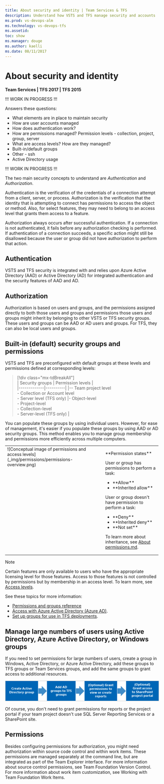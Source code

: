 ```yaml
---
title: About security and identity | Team Services & TFS
description: Understand how VSTS and TFS manage security and accounts 
ms.prod: vs-devops-alm
ms.technology: vs-devops-tfs
ms.assetid: 
toc: show
ms.manager: douge
ms.author: kaelli
ms.date: 08/11/2017
---
```


# About security and identity  

**Team Services | TFS 2017 | TFS 2015** 

<!--- TO BE COMPLETED   --> 

!!! WORK IN PROGRESS !!! 

Answers these questions:  
- What elements are in place to maintain security  
- How are user accounts managed  
- How does authentication work? 
- How are permissions managed? Permission levels - collection, project, group, server   
- What are access levels? How are they managed? 
- Built-in/default groups 
- Other - ssh  
- Active Directory usage  

!!! WORK IN PROGRESS !!! 

The two main security concepts to understand are *Authentication* and *Authorization*. 

Authentication is the verification of the credentials of a connection attempt from a client, server, or process. Authorization is the verification that the identity that is attempting to connect has permissions to access the object or method. Also, for select features, they may need to belong to an access level that grants them access to a feature. 

Authorization always occurs after successful authentication. If a connection is not authenticated, it fails before any authorization checking is performed. If authentication of a connection succeeds, a specific action might still be disallowed because the user or group did not have authorization to perform that action.  

## Authentication

VSTS and TFS security is integrated with and relies upon Azure Active Directory (AAD) or Active Directory (AD) for integrated authentication and the security features of AAD and AD.  

## Authorization

Authorization is based on users and groups, and the permissions assigned directly to both those users and groups and permissions those users and groups might inherit by belonging to other VSTS or TFS security groups. These users and groups can be AAD or AD users and groups. For TFS, they can also be local users and groups.

## Built-in (default) security groups and permissions  

VSTS and TFS are preconfigured with default groups at these levels and permissions defined at corresponding levels: 

> [!div class="mx-tdBreakAll"]  
> | Security groups | Permission levels |  
> |-------------|----------| 
> |-- Team project level<br/>- Collection or Account level<br/>- Server level (TFS only) |- Object-level<br/>- Project-level<br/>- Collection-level<br/>- Server-level (TFS only) |

You can populate these groups by using individual users. However, for ease of management, it's easier if you populate these groups by using AAD or AD security groups. This method enables you to manage group membership and permissions more efficiently across multiple computers.

<table valign="top">
<tr valign="top">
<td>![Conceptual image of permissions and access levels](_img/permissions/permissions-overview.png) </td>
<td><p>**Permission states**</p>
<p>User or group has permissions to perform a task:</p>
<ul>
<li>**Allow**</li>
<li>**Inherited allow**</li>
</ul>
<p>User or group doesn't have permission to perform a task:</p>
<ul>
<li>**Deny**</li>
<li>**Inherited deny**</li>
<li>**Not set**</li>
</ul>

To learn more about inheritance, see [About permissions.md](about-permissions.md#inheritance).
</td>
</tr>
</table>

> [!NOTE]  
> Certain features are only available to users who have the appropriate licensing level for those features. Access to those features is not controlled by permissions
but by membership in an access level. To learn more, see [Access levels](access-levels.md). 

See these topics for more information: 
- [Permissions and groups reference](permissions.md)
- [Access with Azure Active Directory (Azure AD)](../accounts/add-users-to-aad.md). 
- [Set up groups for use in TFS deployments](../tfs-server/admin/setup-ad-groups.md).


## Manage large numbers of users using Active Directory, Azure Active Directory, or Windows groups

If you need to set permissions for large numbers of users,
create a group in Windows, Active Directory, or Azure Active Directory,
add these groups to TFS groups or Team Services groups,
and add the same groups to grant access to additional resources.

<img src="_img/permissions/grant-permissions.png" style="border: 1px solid #CCCCCC" />

Of course, you don't need to grant permissions for reports or the project portal
if your team project doesn't use SQL Server Reporting Services or a SharePoint site.

## Permissions 

Besides configuring permissions for authorization, you might need authorization within source code control and within work items. These permissions are managed separately at the command line, but are integrated as part of the Team Explorer interface. For more information about source control permissions, see Team Foundation Version Control. For more information about work item customization, see Working with Team Foundation Work Items.

<!--- 
VSTS and TFS security concepts fall into three general categories: topology, authentication, and authorization. Topology includes where and how Team Foundation servers are deployed, the network traffic that passes between Team Foundation Server and Team Foundation clients, and the services that must run on Team Foundation Server. Authentication includes the determination of the validity of Team Foundation Server users, groups, and services. Authorization includes the determination of whether valid Team Foundation Server users, groups, and services have the appropriate permissions to perform actions. Also, you must consider Team Foundation Server dependencies on other components and services in order to optimize the security of Team Foundation Server in the network.
When you consider Team Foundation Server security, you must understand the difference between authentication and authorization.


 > [!NOTE] 
 > Permissions are different than access levels.
 > Access levels control what features are visible to users in the web portal,
 > and are dependent on user licenses; permissions control a user's ability to use features across TFS.
 > If you're just trying to give someone access to a team room or to Agile portfolio management
 > and test case management features,
 > you'll want to [change access levels](change-access-levels.md), not permissions.



## Authentication methods, integrating with other services and apps 

With VSTS and TFS, other applications and services can integrate with VSTS and TFS services and resources. To access your account without asking for user credentials multiple times, apps can use these authentication methods:

*	[OAuth](/vsts/integrate/get-started/Authentication/oauth) 
to generate tokens for accessing [REST APIs for Team Services and Team Foundation Server](/vsts/integrate/get-started/rest/basics). 
The [Accounts](/vsts/integrate/api/shared/accounts) 
and [Profiles](/vsts/integrate/api/shared/profiles) 
APIs support only OAuth.

*	[Alternate credentials](../git/auth-overview.md#alternate-credentials) 
as a single set of credentials across all tools that don't have 
plug-in, extension, or native support. For example, 
you can use basic authentication to access 
[REST APIs for Team Services and TFS](../integrate/get-started/rest/basics.md), 
but you must turn on alternate credentials.

*	[SSH authentication](../git/use-ssh-keys-to-authenticate.md) 
to generate encryption keys when you use Linux, Mac, 
or Windows running [Git for Windows](http://www.git-scm.com/download/win) 
and can't use 
[Git credential managers](../git/set-up-credential-managers.md) 
or [personal access tokens](../accounts/use-personal-access-tokens-to-authenticate.md) 
for HTTPS authentication.

*	[Personal access tokens](../accounts/use-personal-access-tokens-to-authenticate.md) 
to generate tokens for: 

	*	Accessing specific resources or activities, like builds or work items
	*	Clients like Xcode and Nuget that require usernames and passwords 
		as basic credentials and don't support Microsoft account 
		and Azure Active Directory features like multi-factor authentication 
	*	Accessing [REST APIs for Team Services and TFS](../integrate/get-started/rest/basics.md)

By default, your account or collection allows access for all authentication methods. 
You can limit access, but you must specifically restrict access for each method. 
When you deny access to an authentication method, 
no app can use that method to access your account. 
Any app that previously had access will get an 
authentication error and can't access your account.

> To remove access for personal access tokens, 
> you must [revoke them](../accounts/use-personal-access-tokens-to-authenticate.md).


## On-premises TFS 
- [Setting up HTTPS with Secure Sockets Layer (SSL)](../tfs-server/admin/setup-secure-sockets-layer.md)



<!-- TODO: Cover how to set permissions for Reporting Services and SharePoint as mainline sections. -->  